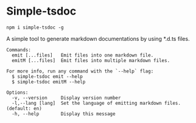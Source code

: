# Simple-tsdoc

`npm i simple-tsdoc -g`

A simple tool to generate markdown documentations by using \*.d.ts files.

```shell
Commands:
  emit [...files]   Emit files into one markdown file.
  emitM [...files]  Emit files into multiple markdown files.

For more info, run any command with the `--help` flag:
  $ simple-tsdoc emit --help
  $ simple-tsdoc emitM --help

Options:
  -v, --version     Display version number
  -l,--lang [lang]  Set the language of emitting markdown files. (default: en)
  -h, --help        Display this message
```
